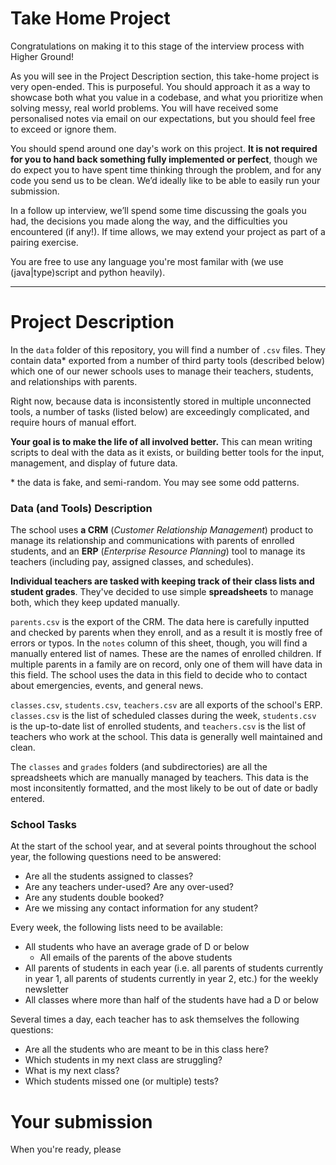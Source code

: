 # Take Home Project
Congratulations on making it to this stage of the interview process with Higher Ground!

As you will see in the Project Description section, this take-home project is very open-ended. This is purposeful. You should approach it as a way to showcase both what you value in a codebase, and what you prioritize when solving messy, real world problems. You will have received some personalised notes via email on our expectations, but you should feel free to exceed or ignore them.

You should spend around one day's work on this project. **It is not required for you to hand back something fully implemented or perfect**, though we do expect you to have spent time thinking through the problem, and for any code you send us to be clean. We’d ideally like to be able to easily run your submission. 

In a follow up interview, we’ll spend some time discussing the goals you had, the decisions you made along the way, and the difficulties you encountered (if any!). If time allows, we may extend your project as part of a pairing exercise.

You are free to use any language you're most familar with (we use (java|type)script and python heavily).

***

# Project Description
In the `data` folder of this repository, you will find a number of `.csv` files. They contain data* exported from a number of third party tools (described below) which one of our newer schools uses to manage their teachers, students, and relationships with parents.

Right now, because data is inconsistently stored in multiple unconnected tools, a number of tasks (listed below) are exceedingly complicated, and require hours of manual effort.

**Your goal is to make the life of all involved better.** This can mean writing scripts to deal with the data as it exists, or building better tools for the input, management, and display of future data.

\* the data is fake, and semi-random. You may see some odd patterns.

### Data (and Tools) Description
The school uses **a CRM** (*Customer Relationship Management*) product to manage its relationship and communications with parents of enrolled students, and an **ERP** (*Enterprise Resource Planning*) tool to manage its teachers (including pay, assigned classes, and schedules). 

**Individual teachers are tasked with keeping track of their class lists and student grades**. They've decided to use simple **spreadsheets** to manage both, which they keep updated manually.

`parents.csv`  is the export of the CRM. The data here is carefully inputted and checked by parents when they enroll, and as a result it is mostly free of errors or typos. In the `notes` column of this sheet, though, you will find a manually entered list of names. These are the names of enrolled children. If multiple parents in a family are on record, only one of them will have data in this field. The school uses the data in this field to decide who to contact about emergencies, events, and general news.

`classes.csv`, `students.csv`, `teachers.csv`  are all exports of the school's ERP. `classes.csv` is the list of scheduled classes during the week, `students.csv` is the up-to-date list of enrolled students, and `teachers.csv` is the list of teachers who work at the school. This data is generally well maintained and clean.

The `classes` and `grades` folders (and subdirectories) are all the spreadsheets which are manually managed by teachers. This data is the most inconsitently formatted, and the most likely to be out of date or badly entered. 

### School Tasks
At the start of the school year, and at several points throughout the school year, the following questions need to be answered:
* Are all the students assigned to classes?
* Are any teachers under-used? Are any over-used?
* Are any students double booked?
* Are we missing any contact information for any student?

Every week, the following lists need to be available:
* All students who have an average grade of D or below
	* All emails of the parents of the above students
* All parents of students in each year (i.e. all parents of students currently in year 1, all parents of students currently in year 2, etc.) for the weekly newsletter
* All classes where more than half of the students have had a D or below

Several times a day, each teacher has to ask themselves the following questions:
* Are all the students who are meant to be in this class here?
* Which students in my next class are struggling?
* What is my next class?
* Which students missed one (or multiple) tests?


# Your submission
When you're ready, please 
